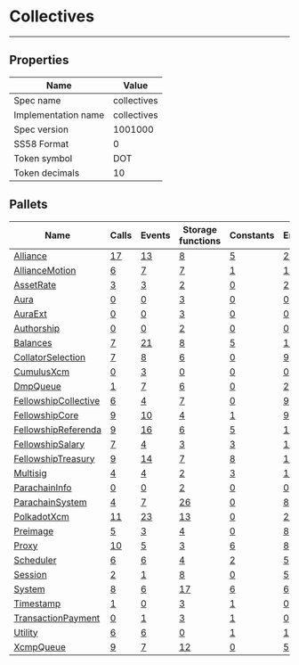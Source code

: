 # Collectives

---------

## Properties
| Name | Value |
| -------- | -------- |
| Spec name     | collectives     |
| Implementation name     | collectives     |
| Spec version     | 1001000     |
| SS58 Format     | 0     |
| Token symbol      | DOT     |
| Token decimals      | 10     |

## Pallets
| Name | Calls | Events | Storage functions | Constants | Errors |
| -------- | -------- | -------- | -------- | -------- | -------- |
| [Alliance](alliance.md) | [17](alliance.md#calls) | [13](alliance.md#events) | [8](alliance.md#storage-functions) | [5](alliance.md#constants) | [24](alliance.md#errors) |
| [AllianceMotion](alliancemotion.md) | [6](alliancemotion.md#calls) | [7](alliancemotion.md#events) | [7](alliancemotion.md#storage-functions) | [1](alliancemotion.md#constants) | [11](alliancemotion.md#errors) |
| [AssetRate](assetrate.md) | [3](assetrate.md#calls) | [3](assetrate.md#events) | [2](assetrate.md#storage-functions) | [0](assetrate.md#constants) | [2](assetrate.md#errors) |
| [Aura](aura.md) | [0](aura.md#calls) | [0](aura.md#events) | [3](aura.md#storage-functions) | [0](aura.md#constants) | [0](aura.md#errors) |
| [AuraExt](auraext.md) | [0](auraext.md#calls) | [0](auraext.md#events) | [3](auraext.md#storage-functions) | [0](auraext.md#constants) | [0](auraext.md#errors) |
| [Authorship](authorship.md) | [0](authorship.md#calls) | [0](authorship.md#events) | [2](authorship.md#storage-functions) | [0](authorship.md#constants) | [0](authorship.md#errors) |
| [Balances](balances.md) | [7](balances.md#calls) | [21](balances.md#events) | [8](balances.md#storage-functions) | [5](balances.md#constants) | [10](balances.md#errors) |
| [CollatorSelection](collatorselection.md) | [7](collatorselection.md#calls) | [8](collatorselection.md#events) | [6](collatorselection.md#storage-functions) | [0](collatorselection.md#constants) | [9](collatorselection.md#errors) |
| [CumulusXcm](cumulusxcm.md) | [0](cumulusxcm.md#calls) | [3](cumulusxcm.md#events) | [0](cumulusxcm.md#storage-functions) | [0](cumulusxcm.md#constants) | [0](cumulusxcm.md#errors) |
| [DmpQueue](dmpqueue.md) | [1](dmpqueue.md#calls) | [7](dmpqueue.md#events) | [6](dmpqueue.md#storage-functions) | [0](dmpqueue.md#constants) | [2](dmpqueue.md#errors) |
| [FellowshipCollective](fellowshipcollective.md) | [6](fellowshipcollective.md#calls) | [4](fellowshipcollective.md#events) | [7](fellowshipcollective.md#storage-functions) | [0](fellowshipcollective.md#constants) | [9](fellowshipcollective.md#errors) |
| [FellowshipCore](fellowshipcore.md) | [9](fellowshipcore.md#calls) | [10](fellowshipcore.md#events) | [4](fellowshipcore.md#storage-functions) | [1](fellowshipcore.md#constants) | [9](fellowshipcore.md#errors) |
| [FellowshipReferenda](fellowshipreferenda.md) | [9](fellowshipreferenda.md#calls) | [16](fellowshipreferenda.md#events) | [6](fellowshipreferenda.md#storage-functions) | [5](fellowshipreferenda.md#constants) | [13](fellowshipreferenda.md#errors) |
| [FellowshipSalary](fellowshipsalary.md) | [7](fellowshipsalary.md#calls) | [4](fellowshipsalary.md#events) | [3](fellowshipsalary.md#storage-functions) | [3](fellowshipsalary.md#constants) | [14](fellowshipsalary.md#errors) |
| [FellowshipTreasury](fellowshiptreasury.md) | [9](fellowshiptreasury.md#calls) | [14](fellowshiptreasury.md#events) | [7](fellowshiptreasury.md#storage-functions) | [8](fellowshiptreasury.md#constants) | [12](fellowshiptreasury.md#errors) |
| [Multisig](multisig.md) | [4](multisig.md#calls) | [4](multisig.md#events) | [2](multisig.md#storage-functions) | [3](multisig.md#constants) | [14](multisig.md#errors) |
| [ParachainInfo](parachaininfo.md) | [0](parachaininfo.md#calls) | [0](parachaininfo.md#events) | [2](parachaininfo.md#storage-functions) | [0](parachaininfo.md#constants) | [0](parachaininfo.md#errors) |
| [ParachainSystem](parachainsystem.md) | [4](parachainsystem.md#calls) | [7](parachainsystem.md#events) | [26](parachainsystem.md#storage-functions) | [0](parachainsystem.md#constants) | [8](parachainsystem.md#errors) |
| [PolkadotXcm](polkadotxcm.md) | [11](polkadotxcm.md#calls) | [23](polkadotxcm.md#events) | [13](polkadotxcm.md#storage-functions) | [0](polkadotxcm.md#constants) | [20](polkadotxcm.md#errors) |
| [Preimage](preimage.md) | [5](preimage.md#calls) | [3](preimage.md#events) | [4](preimage.md#storage-functions) | [0](preimage.md#constants) | [8](preimage.md#errors) |
| [Proxy](proxy.md) | [10](proxy.md#calls) | [5](proxy.md#events) | [3](proxy.md#storage-functions) | [6](proxy.md#constants) | [8](proxy.md#errors) |
| [Scheduler](scheduler.md) | [6](scheduler.md#calls) | [6](scheduler.md#events) | [4](scheduler.md#storage-functions) | [2](scheduler.md#constants) | [5](scheduler.md#errors) |
| [Session](session.md) | [2](session.md#calls) | [1](session.md#events) | [8](session.md#storage-functions) | [0](session.md#constants) | [5](session.md#errors) |
| [System](system.md) | [8](system.md#calls) | [6](system.md#events) | [17](system.md#storage-functions) | [6](system.md#constants) | [6](system.md#errors) |
| [Timestamp](timestamp.md) | [1](timestamp.md#calls) | [0](timestamp.md#events) | [3](timestamp.md#storage-functions) | [1](timestamp.md#constants) | [0](timestamp.md#errors) |
| [TransactionPayment](transactionpayment.md) | [0](transactionpayment.md#calls) | [1](transactionpayment.md#events) | [3](transactionpayment.md#storage-functions) | [1](transactionpayment.md#constants) | [0](transactionpayment.md#errors) |
| [Utility](utility.md) | [6](utility.md#calls) | [6](utility.md#events) | [0](utility.md#storage-functions) | [1](utility.md#constants) | [1](utility.md#errors) |
| [XcmpQueue](xcmpqueue.md) | [9](xcmpqueue.md#calls) | [7](xcmpqueue.md#events) | [12](xcmpqueue.md#storage-functions) | [0](xcmpqueue.md#constants) | [5](xcmpqueue.md#errors) |